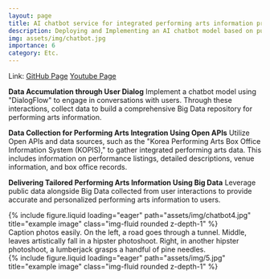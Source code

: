 ```yaml
---
layout: page
title: AI chatbot service for integrated performing arts information provision
description: Deploying and Implementing an AI chatbot model based on public data.
img: assets/img/chatbot.jpg
importance: 6
category: Etc.
---
```


Link: 
<a href="https://github.com/ailleen1004/Performance_Chatbot">GitHub Page</a>
<a href="https://youtu.be/oWUrbXub3lE">Youtube Page</a>

<b>Data Accumulation through User Dialog</b>
Implement a chatbot model using "DialogFlow" to engage in conversations with users. Through these interactions, collect data to build a comprehensive Big Data repository for performing arts information.

<b>Data Collection for Performing Arts Integration Using Open APIs</b>
Utilize Open APIs and data sources, such as the "Korea Performing Arts Box Office Information System (KOPIS)," to gather integrated performing arts data. This includes information on performance listings, detailed descriptions, venue information, and box office records.

<b>Delivering Tailored Performing Arts Information Using Big Data</b>
Leverage public data alongside Big Data collected from user interactions to provide accurate and personalized performing arts information to users.

<div class="row">
    <div class="col-sm mt-3 mt-md-0">
        {% include figure.liquid loading="eager" path="assets/img/chatbot4.jpg" title="example image" class="img-fluid rounded z-depth-1" %}
    </div>
</div>
<div class="caption">
    Caption photos easily. On the left, a road goes through a tunnel. Middle, leaves artistically fall in a hipster photoshoot. Right, in another hipster photoshoot, a lumberjack grasps a handful of pine needles.
</div>
<div class="row">
    <div class="col-sm mt-3 mt-md-0">
        {% include figure.liquid loading="eager" path="assets/img/5.jpg" title="example image" class="img-fluid rounded z-depth-1" %}
    </div>
</div>

